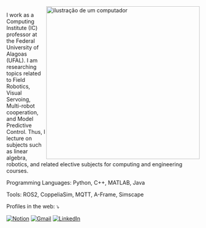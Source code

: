 <img src="https://raw.githubusercontent.com/MicaelliMedeiros/micaellimedeiros/master/image/computer-illustration.png" alt="ilustração de um computador" min-width="400px" max-width="400px" width="400px" align="right">

<p align="left"> 
I work as a Computing Institute (IC) professor at the Federal University of Alagoas (UFAL). I am researching topics related to Field Robotics, Visual Servoing, Multi-robot cooperation, and Model Predictive Control. Thus, I lecture on subjects such as linear algebra, robotics, and related elective subjects for computing and engineering courses.
</p>

<p align="left">
  Programming Languages: Python, C++, MATLAB, Java
</p>

<p align="left">
  Tools: ROS2, CoppeliaSim, MQTT, A-Frame, Simscape
</p>

<p align="left">
  Profiles in the web: ⤵️
</p>

<p align="left">
  <a href="https://profglauber.notion.site/" title="Notion">
  <img src="https://img.shields.io/badge/Notion-000000?style=flat-square&logo=notion&logoColor=white&link=LINK-DO-SEU-GMAIL" alt="Notion"/></a>
  <a href="mailto:glauber@ic.ufal.br" title="Gmail">
  <img src="https://img.shields.io/badge/-Gmail-FF0000?style=flat-square&labelColor=FF0000&logo=gmail&logoColor=white&link=LINK-DO-SEU-GMAIL" alt="Gmail"/></a>
  <a href="https://www.linkedin.com/in/glauber-rodrigues-leite-b3795752/" title="LinkedIn">
  <img src="https://img.shields.io/badge/-Linkedin-0e76a8?style=flat-square&logo=Linkedin&logoColor=white&link=LINK-DO-SEU-LINKEDIN" alt="LinkedIn"/></a>
</p>


<!--
**glauberrleite/glauberrleite** is a ✨ _special_ ✨ repository because its `README.md` (this file) appears on your GitHub profile.

Here are some ideas to get you started:

- 🔭 I’m currently working on ...
- 🌱 I’m currently learning ...
- 👯 I’m looking to collaborate on ...
- 🤔 I’m looking for help with ...
- 💬 Ask me about ...
- 📫 How to reach me: ...
- 😄 Pronouns: ...
- ⚡ Fun fact: ...
-->
